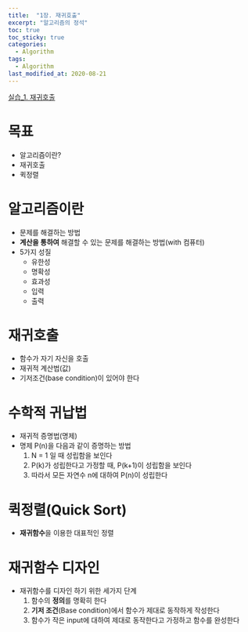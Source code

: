 ```yaml
---
title:  "1장. 재귀호출"
excerpt: "알고리즘의 정석"
toc: true
toc_sticky: true
categories:
  - Algorithm
tags:
  - Algorithm
last_modified_at: 2020-08-21
---
```


[실습_1. 재귀호출](https://limjun92.github.io/algorithm_test/%EC%8B%A4%EC%8A%B5_1.-%EC%9E%AC%EA%B7%80%ED%98%B8%EC%B6%9C/)

# 목표

* 알고리즘이란?
* 재귀호출
* 퀵정렬

# 알고리즘이란

* 문제를 해결하는 방법
* **계산을 통하여** 해결할 수 있는 문제를 해결하는 방법(with 컴퓨터)
* 5가지 성질
  * 유한성
  * 명확성
  * 효과성
  * 입력
  * 출력
  
# 재귀호출

* 함수가 자기 자신을 호출
* 재귀적 계산법(값)
* 기저조건(base condition)이 있어야 한다

# 수학적 귀납법

* 재귀적 증명법(명제)
* 명제 P(n)을 다음과 같이 증명하는 방법
  1. N = 1 일 때 성립함을 보인다
  2. P(k)가 성립한다고 가정할 때, P(k+1)이 성립함을 보인다
  3. 따라서 모든 자연수 n에 대하여 P(n)이 성립한다
  
# 퀵정렬(Quick Sort)

* **재귀함수**을 이용한 대표적인 정렬
  
# 재귀함수 디자인

* 재귀함수를 디자인 하기 위한 세가지 단계
  1. 함수의 **정의**를 명확히 한다
  2. **기저 조건**(Base condition)에서 함수가 제대로 동작하게 작성한다
  3. 함수가 작은 input에 대하여 제대로 동작한다고 가정하고 함수를 완성한다
